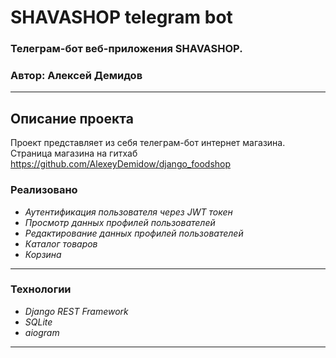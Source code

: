 # **SHAVASHOP telegram bot**
### Телеграм-бот веб-приложения SHAVASHOP.
### Автор: Алексей Демидов

---

## Описание проекта
Проект представляет из себя телеграм-бот интернет магазина.
Страница магазина на гитхаб https://github.com/AlexeyDemidow/django_foodshop

### Реализовано

- _Аутентификация пользователя через JWT токен_
- _Просмотр данных профилей пользователей_
- _Редактирование данных профилей пользователей_
- _Каталог товаров_
- _Корзина_

---

### Технологии

- _Django REST Framework_
- _SQLite_
- _aiogram_

---
